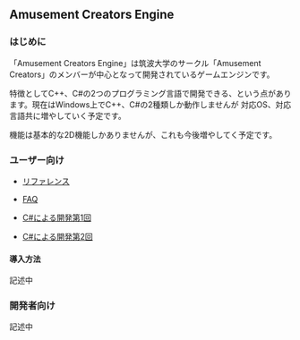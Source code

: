 ﻿## Amusement Creators Engine

### はじめに
「Amusement Creators Engine」は筑波大学のサークル「Amusement Creators」のメンバーが中心となって開発されているゲームエンジンです。

特徴としてC++、C#の2つのプログラミング言語で開発できる、という点があります。現在はWindows上でC++、C#の2種類しか動作しませんが
対応OS、対応言語共に増やしていく予定です。

機能は基本的な2D機能しかありませんが、これも今後増やしてく予定です。

### ユーザー向け

* [リファレンス](./Reference/Main.md)
* [FAQ](./FAQ.md)

* [C#による開発第1回](./Manual/CSharp/01_intro.md)
* [C#による開発第2回](./Manual/CSharp/02_movingball1.md)

#### 導入方法

記述中

### 開発者向け

記述中

